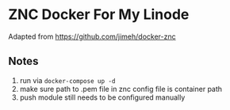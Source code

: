 ZNC Docker For My Linode
========================

Adapted from https://github.com/jimeh/docker-znc

Notes
-----
1. run via ```docker-compose up -d```
1. make sure path to .pem file in znc config file is container path
1. push module still needs to be configured manually
